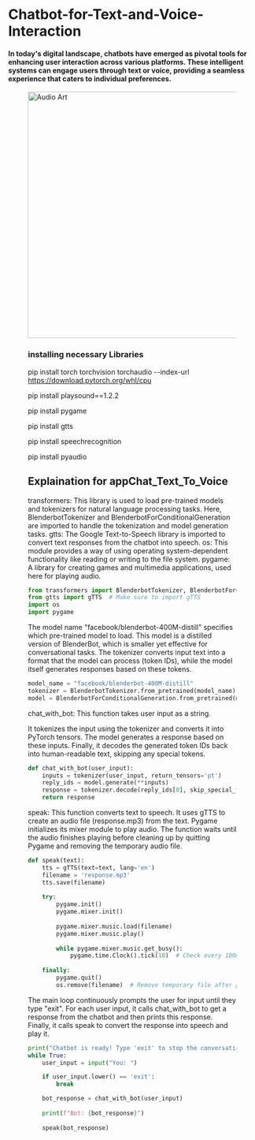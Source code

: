 # Chatbot-for-Text-and-Voice-Interaction

#### In today's digital landscape, chatbots have emerged as pivotal tools for enhancing user interaction across various platforms. These intelligent systems can engage users through text or voice, providing a seamless experience that caters to individual preferences. 

<figure>
        <img src="https://floatbot.ai/img/Voicebot-Vs-Chatbot.png" alt ="Audio Art" style='width:800px;height:500px;'>
        <figcaption>

### installing necessary Libraries 
pip install torch torchvision torchaudio --index-url https://download.pytorch.org/whl/cpu

pip install playsound==1.2.2

pip install pygame

pip install gtts

pip install speechrecognition

pip install pyaudio


## Explaination for appChat_Text_To_Voice

transformers: This library is used to load pre-trained models and tokenizers for natural language processing tasks. 
Here, BlenderbotTokenizer and BlenderbotForConditionalGeneration are imported to handle the tokenization and model generation tasks.
gtts: The Google Text-to-Speech library is imported to convert text responses from the chatbot into speech.
os: This module provides a way of using operating system-dependent functionality like reading or writing to the file system.
pygame: A library for creating games and multimedia applications, used here for playing audio.

```python
from transformers import BlenderbotTokenizer, BlenderbotForConditionalGeneration
from gtts import gTTS  # Make sure to import gTTS
import os
import pygame
```

The model name "facebook/blenderbot-400M-distill" specifies which pre-trained model to load. 
This model is a distilled version of BlenderBot, which is smaller yet effective for conversational tasks.
The tokenizer converts input text into a format that the model can process (token IDs), while the model itself generates responses based on these tokens.

```python
model_name = "facebook/blenderbot-400M-distill"
tokenizer = BlenderbotTokenizer.from_pretrained(model_name)
model = BlenderbotForConditionalGeneration.from_pretrained(model_name)
```
chat_with_bot: This function takes user input as a string.

It tokenizes the input using the tokenizer and converts it into PyTorch tensors.
The model generates a response based on these inputs.
Finally, it decodes the generated token IDs back into human-readable text, skipping any special tokens.

```python
def chat_with_bot(user_input):
    inputs = tokenizer(user_input, return_tensors='pt')
    reply_ids = model.generate(**inputs)
    response = tokenizer.decode(reply_ids[0], skip_special_tokens=True)
    return response
```

speak: This function converts text to speech.
It uses gTTS to create an audio file (response.mp3) from the text.
Pygame initializes its mixer module to play audio.
The function waits until the audio finishes playing before cleaning up by quitting Pygame and removing the temporary audio file.

```python
def speak(text):
    tts = gTTS(text=text, lang='en')
    filename = 'response.mp3'
    tts.save(filename)
    
    try:
        pygame.init()
        pygame.mixer.init()
        
        pygame.mixer.music.load(filename)
        pygame.mixer.music.play()
        
        while pygame.mixer.music.get_busy():
            pygame.time.Clock().tick(10)  # Check every 100ms
        
    finally:
        pygame.quit()
        os.remove(filename)  # Remove temporary file after playback
```

The main loop continuously prompts the user for input until they type "exit".
For each user input, it calls chat_with_bot to get a response from the chatbot and then prints this response.
Finally, it calls speak to convert the response into speech and play it.

```python
print("Chatbot is ready! Type 'exit' to stop the conversation.")
while True:
    user_input = input("You: ")  

    if user_input.lower() == 'exit':
        break

    bot_response = chat_with_bot(user_input)
    
    print(f"Bot: {bot_response}")
    
    speak(bot_response)
```






